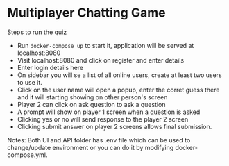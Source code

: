 # Multiplayer Chatting Game

Steps to run the quiz
- Run `docker-compose up` to start it, application will be served at localhost:8080
- Visit localhost:8080 and click on register and enter details
- Enter login details here
- On sidebar you will se a list of all online users, create at least two users to use it.
- Click on the user name will open a popup, enter the corret guess there and it will starting showing on other person's screen
- Player 2 can click on ask question to ask a question
- A prompt will show on player 1 screen when a question is asked
- Clicking yes or no will send response to the player 2 screen
- Clicking submit answer on player 2 screens allows final submission.

Notes: Both UI and API folder has .env file which can be used to change/update environment or you can do it by modifying docker-compose.yml.